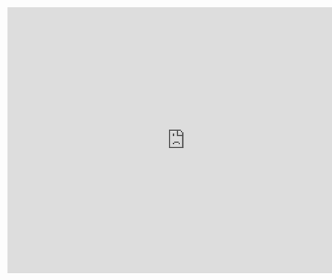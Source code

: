 <iframe src="https://calendar.google.com/calendar/embed?src=eagles.usm.edu_ogdil8fvormulf4dr13acal49c%40group.calendar.google.com&ctz=America%2FChicago" style="border: 0" width="800" height="600" frameborder="0" scrolling="no"></iframe>